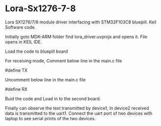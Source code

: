 # Lora-Sx1276-7-8
Lora SX1276/7/8 module driver interfacing with STM32F103C8 bluepill. Keil Software code.

Initially goto MDK-ARM folder find lora_driver.uvprojx and opens it.
File opens in KEIL IDE.

Load the code to bluepill board

For receiving mode,
Comment below line in the main.c file

#define TX

Uncomment below line in the main.c file

#define RX

Buid the code and Load in to the second board.

Finally can observe the text transmitted by device1, In device2 received data is transmitted to the uart1.
Connect the uart port of two devices with laptop to see serial prints of the two devices.
